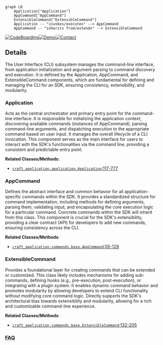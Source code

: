 ```mermaid
graph LR
    Application["Application"]
    AppCommand["AppCommand"]
    ExtensibleCommand["ExtensibleCommand"]
    Application -- "invokes/executes" --> AppCommand
    AppCommand -- "inherits from/extends" --> ExtensibleCommand
```

[![CodeBoarding](https://img.shields.io/badge/Generated%20by-CodeBoarding-9cf?style=flat-square)](https://github.com/CodeBoarding/CodeBoarding)[![Demo](https://img.shields.io/badge/Try%20our-Demo-blue?style=flat-square)](https://www.codeboarding.org/demo)[![Contact](https://img.shields.io/badge/Contact%20us%20-%20contact@codeboarding.org-lightgrey?style=flat-square)](mailto:contact@codeboarding.org)

## Details

The User Interface (CLI) subsystem manages the command-line interface, from application initialization and argument parsing to command discovery and execution. It is defined by the Application, AppCommand, and ExtensibleCommand components, which are fundamental for defining and managing the CLI for an SDK, ensuring consistency, extensibility, and modularity.

### Application
Acts as the central orchestrator and primary entry point for the command-line interface. It is responsible for initializing the application context, discovering available commands (instances of AppCommand), parsing command-line arguments, and dispatching execution to the appropriate command based on user input. It manages the overall lifecycle of a CLI invocation. This component serves as the main interface for users to interact with the SDK's functionalities via the command line, providing a consistent and predictable entry point.


**Related Classes/Methods**:

- <a href="https://github.com/canonical/craft-application/blob/main/craft_application/application.py#L117-L777" target="_blank" rel="noopener noreferrer">`craft_application.application.Application`:117-777</a>


### AppCommand
Defines the abstract interface and common behavior for all application-specific commands within the SDK. It provides a standardized structure for command implementation, including methods for defining arguments, parsing them, validating input, and encapsulating the core execution logic for a particular command. Concrete commands within the SDK will inherit from this class. This component is crucial for the SDK's extensibility, providing a clear contract (API) for developers to add new commands, ensuring consistency across the CLI.


**Related Classes/Methods**:

- <a href="https://github.com/canonical/craft-application/blob/main/craft_application/commands/base.py#L55-L129" target="_blank" rel="noopener noreferrer">`craft_application.commands.base.AppCommand`:55-129</a>


### ExtensibleCommand
Provides a foundational layer for creating commands that can be extended or customized. This class likely includes mechanisms for adding sub-commands, defining hooks (e.g., pre-execution, post-execution), or integrating with a plugin system. It enables dynamic command behavior and promotes modularity by allowing developers to extend CLI functionality without modifying core command logic. Directly supports the SDK's architectural bias towards extensibility and modularity, allowing for a rich and customizable command-line experience.


**Related Classes/Methods**:

- <a href="https://github.com/canonical/craft-application/blob/main/craft_application/commands/base.py#L132-L205" target="_blank" rel="noopener noreferrer">`craft_application.commands.base.ExtensibleCommand`:132-205</a>




### [FAQ](https://github.com/CodeBoarding/GeneratedOnBoardings/tree/main?tab=readme-ov-file#faq)